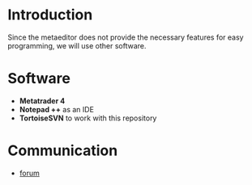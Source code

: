# Introduction #

Since the metaeditor does not provide the necessary features for easy programming, we will use other software.

# Software #
  * <b>Metatrader 4</b>
  * <b>Notepad ++</b> as an IDE
  * <b>TortoiseSVN</b> to work with this repository

# Communication #

  * [forum](http://elt.ucoz.org)
